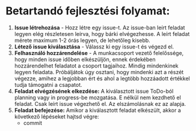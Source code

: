 # Betartandó fejlesztési folyamat:
1. **Issue létrehozása** - Hozz létre egy issue-t. Az issue-ban leírt feladat legyen elég részletesen leírva, hogy bárki elvégezhesse. A leírt feladat mérete maximum 1-2 órás legyen, de lehetőleg kisebb.
2. **Létező issue kiválasztása** - Válassz ki egy issue-t és végezd el.
3. **Felhasználó hozzárendelése** - A munkacsoport vezető felelőssége, hogy minden issue időben elkészüljön, ennek érdekében hozzárendelhet feladatot a csoport tagjaihoz. Mindig mindenkinek legyen feladata. Próbáljátok úgy osztani, hogy mindenki azt a részét végezze, amihez a legjobban ért és ahol a legtöbb hozzáadott értékkel tudja támogatni a csapatot.
4. **Feladat elvégzésének elkezdése:** A kiválasztott issue ToDo-ból planning vagy in progress-be mozgatása. E nélkül nem kezdhető el feladat. Csak leírt issue végezhető el. Az elszámolásnak ez az alapja.
5. **Feladat befejezése:** Amikor a kiválasztott feladat elkészült, akkor a következő lépéseket hajtsd végre:
    * commit